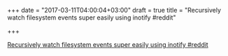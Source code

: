 +++
date = "2017-03-11T04:00:04+03:00"
draft = true
title = "Recursively watch filesystem events super easily using inotify  #reddit"

+++

<p><a href="https://t.co/rBmEukj0bA">Recursively watch filesystem events super easily using inotify  #reddit</a></p>
